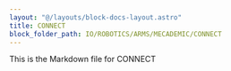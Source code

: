 ```yaml
---
layout: "@/layouts/block-docs-layout.astro"
title: CONNECT
block_folder_path: IO/ROBOTICS/ARMS/MECADEMIC/CONNECT
---
```


This is the Markdown file for CONNECT

